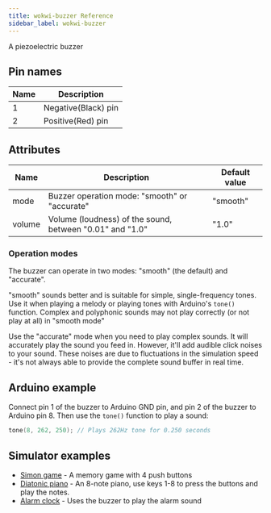 ```yaml
---
title: wokwi-buzzer Reference
sidebar_label: wokwi-buzzer
---
```


A piezoelectric buzzer

<wokwi-buzzer />

## Pin names

| Name | Description |
| ---- | ----------- |
| 1    | Negative(Black) pin   |
| 2    | Positive(Red) pin  |

## Attributes

| Name   | Description                                              | Default value |
| ------ | -------------------------------------------------------- | ------------- |
| mode   | Buzzer operation mode: "smooth" or "accurate"            | "smooth"      |
| volume | Volume (loudness) of the sound, between "0.01" and "1.0" | "1.0"         |

### Operation modes

The buzzer can operate in two modes: "smooth" (the default) and "accurate".

"smooth" sounds better and is suitable for simple, single-frequency tones. Use it
when playing a melody or playing tones with Arduino's `tone()` function. Complex and
polyphonic sounds may not play correctly (or not play at all) in "smooth mode"

Use the "accurate" mode when you need to play complex sounds. It will accurately play
the sound you feed in. However, it'll add audible click noises to your sound. These noises
are due to fluctuations in the simulation speed - it's not always able to provide the complete
sound buffer in real time.

## Arduino example

Connect pin 1 of the buzzer to Arduino GND pin, and pin 2 of the buzzer to Arduino pin 8. Then use the `tone()` function to play a sound:

```cpp
tone(8, 262, 250); // Plays 262Hz tone for 0.250 seconds
```

## Simulator examples

- [Simon game](https://wokwi.com/projects/344891334169985618) - A memory game with 4 push buttons
- [Diatonic piano](https://wokwi.com/projects/291958456169005577) - An 8-note piano, use keys 1-8 to press the buttons and play the notes.
- [Alarm clock](https://wokwi.com/projects/297787059514376717) - Uses the buzzer to play the alarm sound
